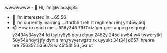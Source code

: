wwwwwww - 👋 Hi, I’m @vladsjsj85
- 👀 I’m interested in ...65 56
- 🌱 I’m currently learning ...rthrthh t reh rt reghrehr rehj yrt45wj56j
- 📫 How to reach me ...556y345 7557rdzfger gre тапрк g re gregh y3434y34yy34  fd tsytry5y5 otyu otyuy 2452y 245d uw54 w4 twwerytkt
50y54u4dytj jfy dyrt s mn,ryyyerwgstr rk uyyukt 34t34j d657i hrehre hre  756357 535678 w 45t54t 56 j5kr ut
<!---hrttrthf dsffk ret
vladsjsj85/vladsjsj85 is a ✨ special ✨ repository because its `README.md` (this file) appears on your GitHub profile.w
You can click the Preview link to take a look at your changes.w56j
--->
